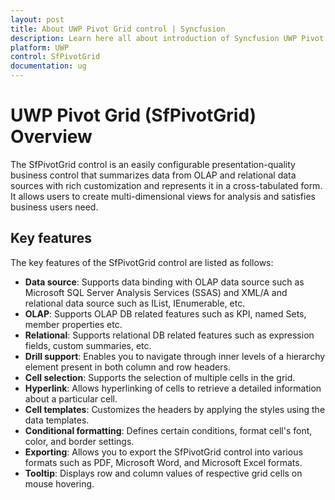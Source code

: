 ```yaml
---
layout: post
title: About UWP Pivot Grid control | Syncfusion
description: Learn here all about introduction of Syncfusion UWP Pivot Grid (SfPivotGrid) control, its elements and more.
platform: UWP
control: SfPivotGrid
documentation: ug
---
```


# UWP Pivot Grid (SfPivotGrid) Overview

The SfPivotGrid control is an easily configurable presentation-quality business control that summarizes data from OLAP and relational data sources with rich customization and represents it in a cross-tabulated form. It allows users to create multi-dimensional views for analysis and satisfies business users need.

## Key features

The key features of the SfPivotGrid control are listed as follows:

* **Data source**: Supports data binding with OLAP data source such as Microsoft SQL Server Analysis Services (SSAS) and XML/A and relational data source such as IList, IEnumerable, etc.
* **OLAP**: Supports OLAP DB related features such as KPI, named Sets, member properties etc.
* **Relational**: Supports relational DB related features such as expression fields, custom summaries, etc.
* **Drill support**: Enables you to navigate through inner levels of a hierarchy element present in both column and row headers.
* **Cell selection**: Supports the selection of multiple cells in the grid.
* **Hyperlink**: Allows hyperlinking of cells to retrieve a detailed information about a particular cell.
* **Cell templates**: Customizes the headers by applying the styles using the data templates.
* **Conditional formatting**: Defines certain conditions, format cell's font, color, and border settings.
* **Exporting**: Allows you to export the SfPivotGrid control into various formats such as PDF, Microsoft Word, and Microsoft Excel formats.
* **Tooltip**: Displays row and column values of respective grid cells on mouse hovering.